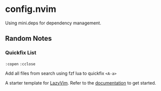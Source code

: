 # config.nvim

Using mini.deps for dependency management.

## Random Notes

### Quickfix List
`:copen`
`:cclose`

Add all files from search using fzf lua to quickfix
`<A-a>`


A starter template for [LazyVim](https://github.com/LazyVim/LazyVim).
Refer to the [documentation](https://lazyvim.github.io/installation) to get started.
